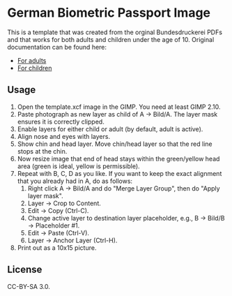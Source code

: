 # German Biometric Passport Image
This is a template that was created from the orginal Bundesdruckerei PDFs and
that works for both adults and children under the age of 10. Original
documentation can be found here:

  * [For adults](https://www.bmi.bund.de/SharedDocs/downloads/DE/veroeffentlichungen/themen/moderne-verwaltung/ausweise/passbild-schablone-erwachsene.pdf)
  * [For children](https://www.bmi.bund.de/SharedDocs/downloads/DE/veroeffentlichungen/themen/moderne-verwaltung/ausweise/passbild-schablone-kinder.pdf)

## Usage
1. Open the template.xcf image in the GIMP. You need at least GIMP 2.10.
2. Paste photograph as new layer as child of A -> Bild/A. The layer mask
   ensures it is correctly clipped.
3. Enable layers for either child or adult (by default, adult is active).
4. Align nose and eyes with layers.
5. Show chin and head layer. Move chin/head layer so that the red line stops at
   the chin.
6. Now resize image that end of head stays within the green/yellow head area
   (green is ideal, yellow is permissible).
7. Repeat with B, C, D as you like. If you want to keep the exact alignment
   that you already had in A, do as follows:
   1. Right click A -> Bild/A and do "Merge Layer Group", then do "Apply layer
	  mask".
   2. Layer -> Crop to Content.
   3. Edit -> Copy (Ctrl-C).
   4. Change active layer to destination layer placeholder, e.g., B -> Bild/B -> Placeholder #1.
   5. Edit -> Paste (Ctrl-V).
   6. Layer -> Anchor Layer (Ctrl-H).
8. Print out as a 10x15 picture.

## License
CC-BY-SA 3.0.
